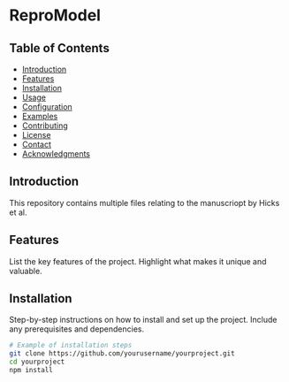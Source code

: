 # ReproModel

## Table of Contents
- [Introduction](#introduction)
- [Features](#features)
- [Installation](#installation)
- [Usage](#usage)
- [Configuration](#configuration)
- [Examples](#examples)
- [Contributing](#contributing)
- [License](#license)
- [Contact](#contact)
- [Acknowledgments](#acknowledgments)

## Introduction
This repository contains multiple files relating to the manuscriopt by Hicks et al. 

## Features
List the key features of the project. Highlight what makes it unique and valuable.

## Installation
Step-by-step instructions on how to install and set up the project. Include any prerequisites and dependencies.

```bash
# Example of installation steps
git clone https://github.com/yourusername/yourproject.git
cd yourproject
npm install
